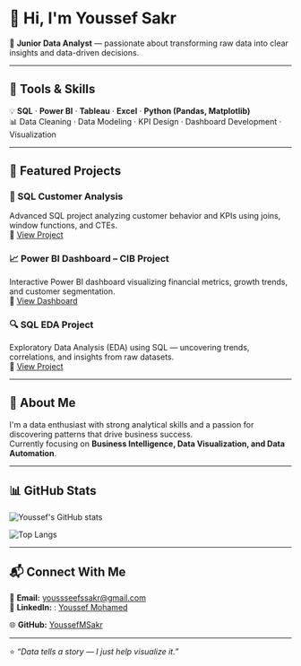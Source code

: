 # 👋 Hi, I'm Youssef Sakr  
🎯 **Junior Data Analyst** — passionate about transforming raw data into clear insights and data-driven decisions.

---

## 🧰 Tools & Skills  
💡 **SQL** · **Power BI** · **Tableau** · **Excel** · **Python (Pandas, Matplotlib)**  
📊 Data Cleaning · Data Modeling · KPI Design · Dashboard Development · Visualization  

---

## 🚀 Featured Projects  

### 🧮 SQL Customer Analysis  
Advanced SQL project analyzing customer behavior and KPIs using joins, window functions, and CTEs.  
📂 [View Project](https://github.com/YoussefMSakr/SQL-Customer-Analysis)

### 📈 Power BI Dashboard – CIB Project  
Interactive Power BI dashboard visualizing financial metrics, growth trends, and customer segmentation.  
📂 [View Dashboard](https://github.com/YoussefMSakr/CIB-Project)

### 🔍 SQL EDA Project  
Exploratory Data Analysis (EDA) using SQL — uncovering trends, correlations, and insights from raw datasets.  
📂 [View Project](https://github.com/YoussefMSakr/SQL-EDA-Project)

---

## 🧠 About Me  
I'm a data enthusiast with strong analytical skills and a passion for discovering patterns that drive business success.  
Currently focusing on **Business Intelligence, Data Visualization, and Data Automation**.

---

## 📊 GitHub Stats  
![Youssef's GitHub stats](https://github-readme-stats.vercel.app/api?username=YoussefMSakr&show_icons=true&theme=tokyonight)

![Top Langs](https://github-readme-stats.vercel.app/api/top-langs/?username=YoussefMSakr&layout=compact&theme=tokyonight)

---

## 📬 Connect With Me  
📧 **Email:** [youssseefssakr@gmail.com](mailto:youssseefssakr@gmail.com)  
💼 **LinkedIn:** : [Youssef Mohamed](https://www.linkedin.com/in/youssef-mohamed-36bba4282)
  
🌐 **GitHub:** [YoussefMSakr](https://github.com/YoussefMSakr)

---

⭐ *“Data tells a story — I just help visualize it.”*
